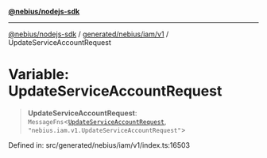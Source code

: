 [**@nebius/nodejs-sdk**](../../../../../README.md)

***

[@nebius/nodejs-sdk](../../../../../README.md) / [generated/nebius/iam/v1](../README.md) / UpdateServiceAccountRequest

# Variable: UpdateServiceAccountRequest

> **UpdateServiceAccountRequest**: `MessageFns`\<[`UpdateServiceAccountRequest`](../interfaces/UpdateServiceAccountRequest.md), `"nebius.iam.v1.UpdateServiceAccountRequest"`\>

Defined in: src/generated/nebius/iam/v1/index.ts:16503
